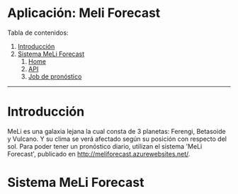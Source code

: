 # Aplicación: Meli Forecast

Tabla de contenidos:
1. [ Introducción ](#introduction)
1. [ Sistema MeLi Forecast ](#meliforecast)
    1. [ Home ]()
    1. [ API ]()
    1. [Job de pronóstico]()

- - -

<a name="introduction"></a>
# Introducción
MeLi es una galaxia lejana la cual consta de 3 planetas: Ferengi, Betasoide y Vulcano. Y su clima se verá afectado según su posición con respecto del sol. Para poder tener un pronóstico diario, utilizan el sistema 'MeLi Forecast', publicado en http://meliforecast.azurewebsites.net/.

<a name="meliforecast"></a>
# Sistema MeLi Forecast

